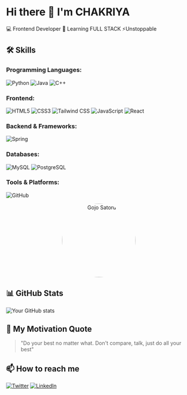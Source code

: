 # Hi there 👋 I'm CHAKRIYA

💻 Frontend Developer 
🌱 Learning FULL STACK 
⚡Unstoppable 

## 🛠️ Skills

### Programming Languages:
![Python](https://img.shields.io/badge/-Python-3776AB?style=flat&logo=python&logoColor=white)
![Java](https://img.shields.io/badge/-Java-007396?style=flat&logo=java&logoColor=white)
![C++](https://img.shields.io/badge/-C++-00599C?style=flat&logo=c%2B%2B&logoColor=white)

### Frontend:
![HTML5](https://img.shields.io/badge/-HTML5-E34F26?style=flat&logo=html5&logoColor=white)
![CSS3](https://img.shields.io/badge/-CSS3-1572B6?style=flat&logo=css3&logoColor=white)
![Tailwind CSS](https://img.shields.io/badge/-Tailwind_CSS-38B2AC?style=flat&logo=tailwind-css&logoColor=white)
![JavaScript](https://img.shields.io/badge/-JavaScript-F7DF1E?style=flat&logo=javascript&logoColor=black)
![React](https://img.shields.io/badge/-React-61DAFB?style=flat&logo=react&logoColor=black)

### Backend & Frameworks:
![Spring](https://img.shields.io/badge/-Spring-6DB33F?style=flat&logo=spring&logoColor=white)

### Databases:
![MySQL](https://img.shields.io/badge/-MySQL-4479A1?style=flat&logo=mysql&logoColor=white)
![PostgreSQL](https://img.shields.io/badge/-PostgreSQL-336791?style=flat&logo=postgresql&logoColor=white)

### Tools & Platforms:
![GitHub](https://img.shields.io/badge/-GitHub-181717?style=flat&logo=github&logoColor=white)
<p align="center">
  <img src="https://i.imgur.com/XYZ1234.jpg" alt="Gojo Satoru" width="200" style="border-radius: 50%;">
</p>



## 📊 GitHub Stats
![Your GitHub stats](https://github-readme-stats.vercel.app/api?username=yourusername&show_icons=true&theme=radical)

## 💬 My Motivation Quote
> "Do your best no matter what. Don't compare, talk, just do all your best"

## 📫 How to reach me
[![Twitter](https://img.shields.io/badge/-Twitter-1DA1F2?style=flat&logo=twitter&logoColor=white)](https://twitter.com/yourhandle)
[![LinkedIn](https://img.shields.io/badge/-LinkedIn-0077B5?style=flat&logo=linkedin&logoColor=white)](https://linkedin.com/in/yourprofile)
